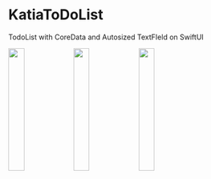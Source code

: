 # KatiaToDoList
TodoList with CoreData and Autosized TextFIeld on SwiftUI 





<img src= "https://user-images.githubusercontent.com/76995695/144717286-16b823c3-45c6-4f77-ae62-af01c207ed25.mp4" width=25% height=25%> <img src= "https://user-images.githubusercontent.com/76995695/144717290-41e9cddd-52b0-438d-a1c9-f529e791e418.png" width=25% height=25%> <img src= "https://user-images.githubusercontent.com/76995695/144717291-bdf4d4c1-ae6f-4e51-9f8c-caedae9a8f1c.png" width=25% height=25%>


